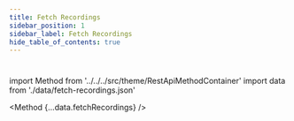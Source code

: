 ```yaml
---
title: Fetch Recordings 
sidebar_position: 1
sidebar_label: Fetch Recordings
hide_table_of_contents: true
---
```


#

import Method from '../../../src/theme/RestApiMethodContainer'
import data from './data/fetch-recordings.json'

<Method
{...data.fetchRecordings}
/>
